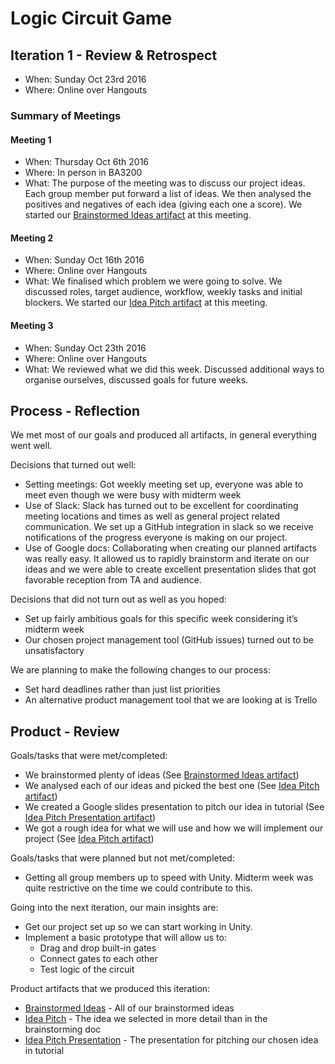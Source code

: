 # Logic Circuit Game

## Iteration 1 - Review & Retrospect

 * When: Sunday Oct 23rd 2016
 * Where: Online over Hangouts

### Summary of Meetings

#### Meeting 1
 * When: Thursday Oct 6th 2016
 * Where: In person in BA3200
 * What: The purpose of the meeting was to discuss our project ideas. Each group member put forward a list of ideas. We then analysed the positives and negatives of each idea (giving each one a score). We started our [Brainstormed Ideas artifact][brainstormed ideas] at this meeting.
  
#### Meeting 2
 * When: Sunday Oct 16th 2016
 * Where: Online over Hangouts
 * What: We finalised which problem we were going to solve. We discussed roles, target audience, workflow, weekly tasks and initial blockers. We started our [Idea Pitch artifact][idea pitch] at this meeting. 
  
#### Meeting 3
 * When: Sunday Oct 23th 2016 
 * Where: Online over Hangouts
 * What: We reviewed what we did this week. Discussed additional ways to organise ourselves, discussed goals for future weeks. 
   

## Process - Reflection

We met most of our goals and produced all artifacts, in general everything went well.

Decisions that turned out well:

 * Setting meetings: Got weekly meeting set up, everyone was able to meet even though we were busy with midterm week
 * Use of Slack: Slack has turned out to be excellent for coordinating meeting locations and times as well as general project related communication. We set up a GitHub integration in slack so we receive notifications of the progress everyone is making on our project.
 * Use of Google docs: Collaborating when creating our planned artifacts was really easy. It allowed us to rapidly brainstorm and iterate on our ideas and we were able to create excellent presentation slides that got favorable reception from TA and audience. 

Decisions that did not turn out as well as you hoped:

 * Set up fairly ambitious goals for this specific week considering it’s midterm week
 * Our chosen project management tool (GitHub issues) turned out to be unsatisfactory

We are planning to make the following changes to our process:

 * Set hard deadlines rather than just list priorities
 * An alternative product management tool that we are looking at is Trello


## Product - Review

Goals/tasks that were met/completed:

 * We brainstormed plenty of ideas (See [Brainstormed Ideas artifact][brainstormed ideas])
 * We analysed each of our ideas and picked the best one (See [Idea Pitch artifact][idea pitch])
 * We created a Google slides presentation to pitch our idea in tutorial (See [Idea Pitch Presentation artifact][idea pitch presentation])
 * We got a rough idea for what we will use and how we will implement our project (See [Idea Pitch artifact][idea pitch])

Goals/tasks that were planned but not met/completed:

 * Getting all group members up to speed with Unity. Midterm week was quite restrictive on the time we could contribute to this.

Going into the next iteration, our main insights are:

 * Get our project set up so we can start working in Unity.
 * Implement a basic prototype that will allow us to:
   * Drag and drop built-in gates
   * Connect gates to each other
   * Test logic of the circuit

Product artifacts that we produced this iteration:
 * [Brainstormed Ideas][brainstormed ideas] - All of our brainstormed ideas
 * [Idea Pitch][idea pitch] - The idea we selected in more detail than in the brainstorming doc
 * [Idea Pitch Presentation][idea pitch presentation] - The presentation for pitching our chosen idea in tutorial

[brainstormed ideas]: https://docs.google.com/document/d/1tk2mM-Xtwt5FsJttGMynXladwTwrXXg8JyssoEF-3R4
[idea pitch]: https://docs.google.com/document/d/1ZudBNRvR8-_ENPn0iIKP1kgpEqE3eHTR9S8XgofgTZ0
[idea pitch presentation]: https://docs.google.com/presentation/d/11heSnry-yuDU1Bd7YDkrXR6Lu127vbpL4n35MP0dL-g
